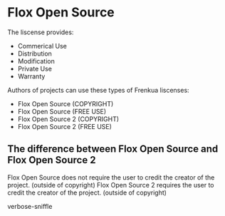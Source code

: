 # Flox Open Source
The liscense provides:
- Commerical Use
- Distribution
- Modification
- Private Use
- Warranty

Authors of projects can use these types of Frenkua liscenses:

- Flox Open Source (COPYRIGHT)
- Flox Open Source (FREE USE)
- Flox Open Source 2 (COPYRIGHT)
- Flox Open Source 2 (FREE USE)

## The difference between Flox Open Source and Flox Open Source 2
Flox Open Source does not require the user to credit the creator of the project. (outside of copyright)
Flox Open Source 2 requires the user to credit the creator of the project. (outside of copyright)

verbose-sniffle
